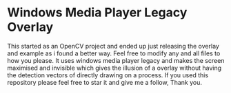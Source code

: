 # Windows Media Player Legacy Overlay

This started as an OpenCV project and ended up just releasing the overlay and example as i found a better way.
Feel free to modify any and all files to how you please.
It uses windows media player legacy and makes the screen maximised and invisible which gives the illusion of a overlay without having the detection vectors of directly drawing on a process.
If you used this repository please feel free to star it and give me a follow, Thank you.